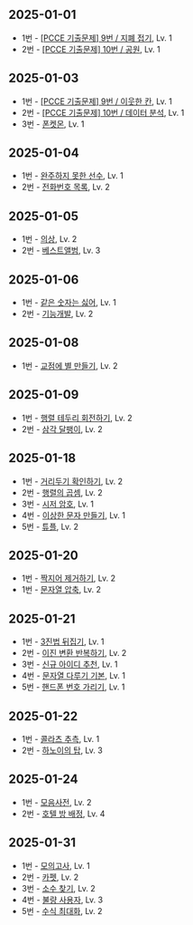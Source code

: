 ## 2025-01-01
* 1번 - [[PCCE 기출문제] 9번 / 지폐 접기](https://school.programmers.co.kr/learn/courses/30/lessons/340199), Lv. 1
* 2번 - [[PCCE 기출문제] 10번 / 공원](https://school.programmers.co.kr/learn/courses/30/lessons/340198), Lv. 1

## 2025-01-03
* 1번 - [[PCCE 기출문제] 9번 / 이웃한 칸](https://school.programmers.co.kr/learn/courses/30/lessons/250125), Lv. 1
* 2번 - [[PCCE 기출문제] 10번 / 데이터 분석](https://school.programmers.co.kr/learn/courses/30/lessons/250121), Lv. 1
* 3번 - [폰켓몬](https://school.programmers.co.kr/learn/courses/30/lessons/1845), Lv. 1

## 2025-01-04
* 1번 - [완주하지 못한 선수](https://school.programmers.co.kr/learn/courses/30/lessons/42576), Lv. 1
* 2번 - [전화번호 목록](https://school.programmers.co.kr/learn/courses/30/lessons/42577), Lv. 2

## 2025-01-05
* 1번 - [의상](https://school.programmers.co.kr/learn/courses/30/lessons/42578), Lv. 2
* 2번 - [베스트앨범](https://school.programmers.co.kr/learn/courses/30/lessons/42579), Lv. 3

## 2025-01-06
* 1번 - [같은 숫자는 싫어](https://school.programmers.co.kr/learn/courses/30/lessons/12906), Lv. 1
* 2번 - [기능개발](https://school.programmers.co.kr/learn/courses/30/lessons/42586), Lv. 2

## 2025-01-08
* 1번 - [교점에 별 만들기](https://school.programmers.co.kr/learn/courses/30/lessons/87377), Lv. 2

## 2025-01-09
* 1번 - [행렬 테두리 회전하기](https://school.programmers.co.kr/learn/courses/30/lessons/77485), Lv. 2
* 2번 - [삼각 달팽이](https://school.programmers.co.kr/learn/courses/30/lessons/68645), Lv. 2

## 2025-01-18
* 1번 - [거리두기 확인하기](https://school.programmers.co.kr/learn/courses/30/lessons/81302), Lv. 2
* 2번 - [행렬의 곱셈](https://school.programmers.co.kr/learn/courses/30/lessons/12949), Lv. 2
* 3번 - [시저 암호](https://school.programmers.co.kr/learn/courses/30/lessons/12926), Lv. 1
* 4번 - [이상한 문자 만들기](https://school.programmers.co.kr/learn/courses/30/lessons/12930), Lv. 1
* 5번 - [튜플](https://school.programmers.co.kr/learn/courses/30/lessons/64065), Lv. 2

## 2025-01-20
* 1번 - [짝지어 제거하기](https://school.programmers.co.kr/learn/courses/30/lessons/12973), Lv. 2
* 1번 - [문자열 압축](https://school.programmers.co.kr/learn/courses/30/lessons/60057), Lv. 2

## 2025-01-21
* 1번 - [3진법 뒤집기](https://school.programmers.co.kr/learn/courses/30/lessons/68935), Lv. 1
* 2번 - [이진 변환 반복하기](https://school.programmers.co.kr/learn/courses/30/lessons/70129), Lv. 2
* 3번 - [신규 아이디 추천](https://school.programmers.co.kr/learn/courses/30/lessons/72410), Lv. 1
* 4번 - [문자열 다루기 기본](https://school.programmers.co.kr/learn/courses/30/lessons/12918), Lv. 1
* 5번 - [핸드폰 번호 가리기](https://school.programmers.co.kr/learn/courses/30/lessons/12948), Lv. 1

## 2025-01-22
* 1번 - [콜라츠 추측](https://school.programmers.co.kr/learn/courses/30/lessons/12943), Lv. 1
* 2번 - [하노이의 탑](https://school.programmers.co.kr/learn/courses/30/lessons/12946), Lv. 3

## 2025-01-24
* 1번 - [모음사전](https://school.programmers.co.kr/learn/courses/30/lessons/84512), Lv. 2
* 2번 - [호텔 방 배정](https://school.programmers.co.kr/learn/courses/30/lessons/64063), Lv. 4

## 2025-01-31
* 1번 - [모의고사](https://school.programmers.co.kr/learn/courses/30/lessons/42840), Lv. 1
* 2번 - [카펫](https://school.programmers.co.kr/learn/courses/30/lessons/42842), Lv. 2
* 3번 - [소수 찾기](https://school.programmers.co.kr/learn/courses/30/lessons/42839), Lv. 2
* 4번 - [불량 사용자](https://school.programmers.co.kr/learn/courses/30/lessons/64064), Lv. 3
* 5번 - [수식 최대화](https://school.programmers.co.kr/learn/courses/30/lessons/67257), Lv. 2
